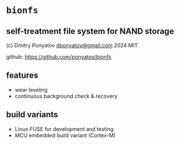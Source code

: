 # `bionfs`
## self-treatment file system for NAND storage

(c) Dmitry Ponyatov <dponyatov@gmail.com> 2024 MIT

github: https://github.com/ponyatov/bionfs

## features

- wear leveling
- continuous background check & recovery

## build variants

- Linux FUSE for development and testing
- MCU embedded build variant (Cortex-M)
